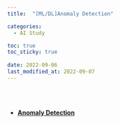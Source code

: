 ```yaml
---
title:  "[ML/DL]Anomaly Detection"

categories:
  - AI Study

toc: true
toc_sticky: true
 
date: 2022-09-06
last_modified_at: 2022-09-07
---
```


<br/><br/>


- [**Anomaly Detection**](https://scratched-rayon-d71.notion.site/Anomaly-Detection-9ad1c47ed7f146939ab42113e5a52824)
